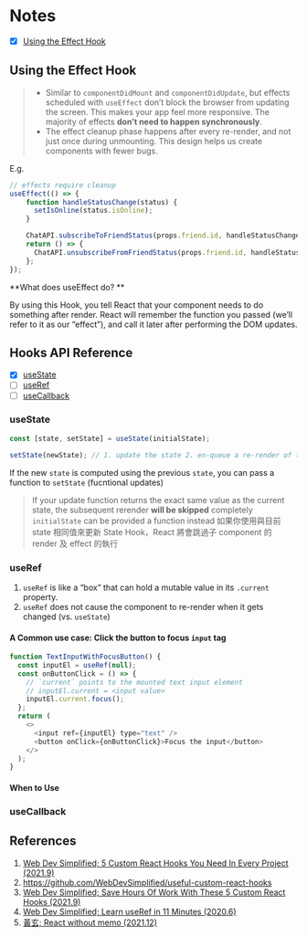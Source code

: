 # Notes

- [x] [Using the Effect Hook](https://reactjs.org/docs/hooks-effect.html)

## Using the Effect Hook

> - Similar to `componentDidMount` and `componentDidUpdate`, but effects scheduled with `useEffect` don’t block the browser from updating the screen. This makes your app feel more responsive. The majority of effects **don’t need to happen synchronously**.
> - The effect cleanup phase happens after every re-render, and not just once during unmounting. This design helps us create components with fewer bugs.

E.g.

```javascript
// effects require cleanup
useEffect(() => {
    function handleStatusChange(status) {
      setIsOnline(status.isOnline);
    }

    ChatAPI.subscribeToFriendStatus(props.friend.id, handleStatusChange);
    return () => {
      ChatAPI.unsubscribeFromFriendStatus(props.friend.id, handleStatusChange);
    };
});
```

**What does useEffect do? **

By using this Hook, you tell React that your component needs to do something after render. React will remember the function you passed (we’ll refer to it as our “effect”), and call it later after performing the DOM updates.

## Hooks API Reference

- [x] [useState](#usestate)
- [ ] [useRef](#useref)
- [ ] [useCallback](#usecallback)

### useState

```javascript
const [state, setState] = useState(initialState);

setState(newState); // 1. update the state 2. en-queue a re-render of the component
```

If the new `state` is computed using the previous `state`, you can pass a function to `setState` (fucntional updates) 

> If your update function returns the exact same value as the current state, the subsequent rerender **will be skipped** completely
> `initialState` can be provided a function instead
> 如果你使用與目前 state 相同值來更新 State Hook，React 將會跳過子 component 的 render 及 effect 的執行

### useRef

1. `useRef` is like a “box” that can hold a mutable value in its `.current` property.
2. `useRef` does not cause the component to re-render when it gets changed (vs. `useState`)

#### A Common use case: Click the button to focus `input` tag

```javascript
function TextInputWithFocusButton() {
  const inputEl = useRef(null);
  const onButtonClick = () => {
    // `current` points to the mounted text input element
    // inputEl.current = <input value>
    inputEl.current.focus();
  };
  return (
    <>
      <input ref={inputEl} type="text" />
      <button onClick={onButtonClick}>Focus the input</button>
    </>
  );
}
```

#### When to Use

### useCallback

## References

1. [Web Dev Simplified; 5 Custom React Hooks You Need In Every Project (2021.9)](https://youtu.be/0c6znExIqRw)
2. https://github.com/WebDevSimplified/useful-custom-react-hooks
3. [Web Dev Simplified; Save Hours Of Work With These 5 Custom React Hooks (2021.9)](https://youtu.be/vrIxu-kfAUo)
4. [Web Dev Simplified; Learn useRef in 11 Minutes (2020.6)](https://youtu.be/t2ypzz6gJm0)
5. [黃玄; React without memo (2021.12)](https://youtu.be/lGEMwh32soc)
